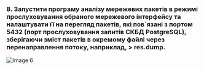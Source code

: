 ### 8. Запустити програму аналізу мережевих пакетів в режимі прослуховування обраного мережевого інтерфейсу та налаштувати її на перегляд пакетів, які пов`язані з портом 5432 (порт прослуховування запитів СКБД PostgreSQL), зберігаючи зміст пакетів в окремому файлі через перенаправлення потоку, наприклад, > res.dump.

![Image 6](https://i.ibb.co/j6NjXd6/2023-12-12-040038560.png)